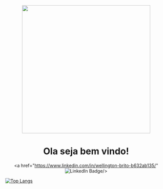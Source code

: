 




<div id="header" align="center">
  <img src="https://media.giphy.com/media/13UZisxBxkjPwI/giphy.gif" width="400"/>
  </br>
  <h1>Ola seja bem vindo!</h1>
  
  <a href="https://www.linkedin.com/in/wellington-brito-b632ab135/" <img src="https://img.shields.io/badge/LinkedIn-blue?style=for-the-badge&logo=linkedin&logoColor=white" alt="LinkedIn Badge"/>/>
</div>

[![Top Langs](https://github-readme-stats.vercel.app/api/top-langs/?username=Wett-Brito&layout=compact&theme=vision-friendly-dark)](https://github.com/Wett-Brito)


